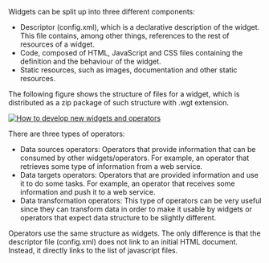 Widgets can be split up into three different components:

-   Descriptor (config.xml), which is a declarative description of the
    widget. This file contains, among other things, references to the
    rest of resources of a widget.
-   Code, composed of HTML, JavaScript and CSS files containing the
    definition and the behaviour of the widget.
-   Static resources, such as images, documentation and other static
    resources.

The following figure shows the structure of files for a widget, which is
distributed as a zip package of such structure with .wgt extension.

[![How to develop new widgets and
operators](/uploads/2015/04/How-to-develop-new-widgets-and-operators.png)](/uploads/2015/04/How-to-develop-new-widgets-and-operators.png)

There are three types of operators:

-   Data sources operators: Operators that provide information that can
    be consumed by other widgets/operators. For example, an operator
    that retrieves some type of information from a web service.
-   Data targets operators: Operators that are provided information and
    use it to do some tasks. For example, an operator that receives some
    information and push it to a web service.
-   Data transformation operators: This type of operators can be very
    useful since they can transform data in order to make it usable by
    widgets or operators that expect data structure to be slightly
    different.

Operators use the same structure as widgets. The only difference is that
the descriptor file (config.xml) does not link to an initial HTML
document. Instead, it directly links to the list of javascript files.  

 
